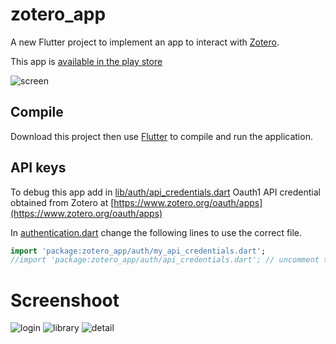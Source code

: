 # zotero_app

A new Flutter project to implement an app to interact with [Zotero](https://zotero.org).

This app is [available in the play store](https://play.google.com/store/apps/details?id=com.fvalle.zotero_app)

![screen](screen.png)

## Compile

Download this project then use [Flutter](https://flutter.dev) to compile and run the application.

<!-- ### Web app

```
flutter run -d web-server --web-port=5555
```

Then point a browser to [localhost:5555](http://localhost:5555) -->

## API keys

To debug this app add in [lib/auth/api_credentials.dart](lib/auth/api_credentials.dart) Oauth1 API credential obtained from Zotero at [https://www.zotero.org/oauth/apps](https://www.zotero.org/oauth/apps)

In [authentication.dart](lib/auth/authentication.dart) change the following lines to use the correct file.
```dart
import 'package:zotero_app/auth/my_api_credentials.dart';
//import 'package:zotero_app/auth/api_credentials.dart'; // uncomment this and comment the above
```

# Screenshoot

![login](login.png)
![library](library.png)
![detail](detail.png)

